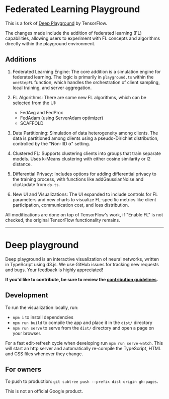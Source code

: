 # Federated Learning Playground
This is a fork of [Deep Playground](https://github.com/tensorflow/playground) by TensorFlow.

The changes made include the addition of federated learning (FL) capabilities, allowing users to experiment with FL concepts and algorithms directly within the playground environment. 

## Additions
1. Federated Learning Engine: The core addition is a simulation engine for federated learning. The logic is primarily in `playground.ts` within the `oneStepFL` function, which handles the orchestration of client sampling, local training, and server aggregation.

2. FL Algorithms: There are some new FL algorithms, which can be selected from the UI:
    - FedAvg and FedProx
    - FedAdam (using ServerAdam optimizer)
    - SCAFFOLD

3. Data Partitioning: Simulation of data heterogeneity among clients. The data is partitioned among clients using a pseudo-Dirichlet distribution, controlled by the "Non-IID α" setting.

4. Clustered FL: Supports clustering clients into groups that train separate models. Uses k-Means clustering with either cosine similarity or l2 distance.

5. Differential Privacy: Includes options for adding differential privacy to the training process, with functions like addGaussianNoise and clipUpdate from `dp.ts`.

6. New UI and Visualizations: The UI expanded to include controls for FL parameters and new charts to visualize FL-specific metrics like client participation, communication cost, and loss distribution.

All modifications are done on top of TensorFlow's work, if "Enable FL" is not checked, the original TensorFlow functionality remains.

---
# Deep playground

Deep playground is an interactive visualization of neural networks, written in
TypeScript using d3.js. We use GitHub issues for tracking new requests and bugs.
Your feedback is highly appreciated!

**If you'd like to contribute, be sure to review the [contribution guidelines](CONTRIBUTING.md).**

## Development

To run the visualization locally, run:
- `npm i` to install dependencies
- `npm run build` to compile the app and place it in the `dist/` directory
- `npm run serve` to serve from the `dist/` directory and open a page on your browser.

For a fast edit-refresh cycle when developing run `npm run serve-watch`.
This will start an http server and automatically re-compile the TypeScript,
HTML and CSS files whenever they change.

## For owners
To push to production: `git subtree push --prefix dist origin gh-pages`.

This is not an official Google product.
